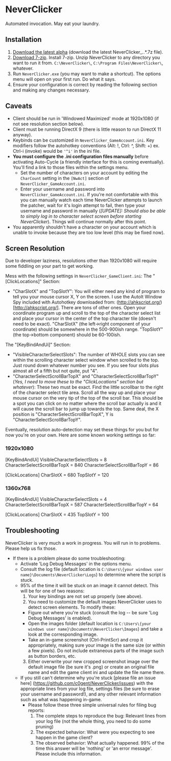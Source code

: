 ﻿# NeverClicker
Automated invocation. May eat your laundry.

## Installation
1. [Download the latest alpha](https://github.com/nsan1129/NeverClicker/releases) (download the latest NeverClicker_*.*.*.7z file).
2. [Download 7-zip](http://www.7-zip.org/download.html). Install 7-zip. Unzip NeverClicker to any directory you want to run it from. `C:\NeverClicker\`, `C:\Program Files\NeverClicker\`, whatever.
3. Run `NeverClicker.exe` (you may want to make a shortcut). The options menu will open on your first run. Do what it says.
4. Ensure your configuration is correct by reading the following section and making any changes necessary.

## Caveats
- Client should be run in 'Windowed Maximized' mode at 1920x1080 (if not see resolution section below).
- Client must be running DirectX 9 (there is little reason to run DirectX 11 anyway).
- Keybinds can be customized in `NeverClicker_GameAccount.ini`. Key modifiers follow the autohotkey conventions (Alt: !, Ctrl: ^, Shift: +) ex. Ctrl-i (invoke) would be `'^i'` in the ini file.  
- **You must configure the .ini configuration files manually** before activating Auto-Cycle (a friendly interface for this is coming eventually). You'll find a link to those files within the settings menu. 
  - Set the number of characters on your account by editing the `CharCount` setting in the `[NwAct]` section of `NeverClicker_GameAccount.ini`.
  - Enter your username and password into `NeverClicker_GameAccount.ini`. If you're not comfortable with this you can manually watch each time NeverClicker attempts to launch the patcher, wait for it's login attempt to fail, then type your username and password in manually (*[UPDATE]: Should also be able to simply log in to character select screen before starting NeverClicker*). Things will continue normally after this point.
- You apparently shouldn't have a character on your account which is unable to invoke because they are too low level (this may be fixed now).

## Screen Resolution
Due to developer laziness, resolutions other than 1920x1080 will require some fiddling on your part to get working.

Mess with the following settings in `NeverClicker_GameClient.ini`:
The "[ClickLocations]" Section:
- "CharSlotX" and "TopSlotY": You will either need any kind of program to tell you your mouse cursor X, Y on the screen. I use the AutoIt Window Spy included with Autohotkey downloaded from: (http://ahkscript.org/)[http://ahkscript.org/]. There are tons of other ones. Open your coordinate program up and scroll to the top of the character select list and place your cursor in the center of the top character tile (doesn't need to be exact). "CharSlotX" (the left->right component of your coordinate) should be somewhere in the 500-900ish range. "TopSlotY" (the top->bottom component) should be 60-100ish.

The "[KeyBindAndUi]" Section:
- "VisibleCharacterSelectSlots": The number of WHOLE slots you can see within the scrolling character select window when scrolled to the top. Just round down whatever number you see. If you see four slots plus almost all of a fifth but not quite, put "4".
- "CharacterSelectScrollBarTopX" and "CharacterSelectScrollBarTopY" (*Yes, I need to move these to the "ClickLocations" section but whatever*): These two must be exact. Find the little scrollbar to the right of the character select tile area. Scroll all the way up and place your mouse cursor on the very tip of the top of the scroll bar. This should be a spot you can click on no matter where the scroll bar actually is and it will cause the scroll bar to jump up towards the top. Same deal, the X position is "CharacterSelectScrollBarTopX", Y is "CharacterSelectScrollBarTopY".

Eventually, resolution auto-detection may set these things for you but for now you're on your own. Here are some known working settings so far:

### 1920x1080
[KeyBindAndUi]
VisibleCharacterSelectSlots = 8
CharacterSelectScrollBarTopX = 840
CharacterSelectScrollBarTopY = 86

[ClickLocations]
CharSlotX = 680
TopSlotY = 120

### 1360x768
[KeyBindAndUi]
VisibleCharacterSelectSlots = 4
CharacterSelectScrollBarTopX = 587
CharacterSelectScrollBarTopY = 64

[ClickLocations]
CharSlotX = 435
TopSlotY = 100


## Troubleshooting
NeverClicker is very much a work in progress. You will run in to problems. Please help us fix those.

- If there is a problem please do some troubleshooting:
  - Activate 'Log Debug Messages' in the options menu.
  - Consult the log file (default location is `C:\Users\{your windows user name}\Documents\NeverClicker\Logs`) to determine where the script is stuck.
  - 95% of the time it will be stuck on an image it cannot detect. This will be for one of two reasons:
    1. Your key bindings are not set up properly (see above).
	2. You need to customize the default images NeverClicker uses to detect screen elements. To modify these:
	  * Figure out where you're stuck (consult the log -- be sure 'Log Debug Messages' is enabled).
	  * Open the images folder (default location is `C:\Users\{your windows user name}\Documents\NeverClicker\Images`) and take a look at the corresponding image.
	  * Take an in-game screenshot (Ctrl-PrintScr) and crop it appropriately, making sure your image is the same size (or within a few pixels). Do not include extraneous parts of the image such as button borders, etc.
	3. Either overwrite your new cropped screenshot image over the default image file (be sure it's .png) or create an original file name and edit the game client ini and update the file name there.
  - If you still can't determine why you're stuck [please file an issue here] (https://github.com/c0gent/NeverClicker/issues) with the appropriate lines from your log file, settings files (be sure to erase your username and password!), and any other relevant information such as what was happening in-game.
    - Please follow these three simple universal rules for filing bug reports:
	  1. The complete steps to reproduce the bug: Relevant lines from your log file (not the whole thing, you need to do some pruning)
      2. The expected behavior: What were you expecting to see happen in the game client?
      3. The observed behavior: What actually happened. 99% of the time this answer will be 'nothing' or 'an error message'. Please include this information.
  
	
  

